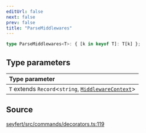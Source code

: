 ```yaml
---
editUrl: false
next: false
prev: false
title: "ParseMiddlewares"
---
```


```ts
type ParseMiddlewares<T>: { [k in keyof T]: T[k] };
```

## Type parameters

| Type parameter |
| :------ |
| `T` extends `Record`\<`string`, [`MiddlewareContext`](/api/type-aliases/middlewarecontext/)\> |

## Source

[seyfert/src/commands/decorators.ts:119](https://github.com/potoland/potocuit/blob/c4fb0c1/src/commands/decorators.ts#L119)

